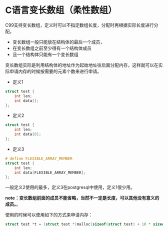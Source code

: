 

# C语言变长数组（柔性数组）

C99支持变长数组，定义时可以不指定数组长度，分配时再根据实际长度进行分配。

- 变长数组一般只能放在结构体的最后一个成员，
- 在变长数组之前至少得有一个结构体成员
- 且一个结构体只能有一个变长数组

变长数组实际是利用结构体的地址作为起始地址往后面分配内存，这样就可以在实际申请内存的时候按需要的元素个数来进行申请。

- 定义1

```c
struct test {
	int len;
    int data[];
};
```

- 定义2

```c
struct test {
	int len;
    int data[0];
};
```

- 定义3

```c
# define FLEXIBLE_ARRAY_MEMBER
struct test {
	int len;
    int data[FLEXIBLE_ARRAY_MEMBER];
};
```

一般定义2使用的最多，定义3在postgresql中使用，定义1很少用。

**note：变长数组前面的成员不能省略，当然不一定是长度，可以其他没有意义的成员。**。

使用的时候可以使用如下的方式来申请内存：

```c
struct test *t = (struct test *)malloc(sizeof(struct test) + 10 * sizeof(int)); // 10个元素
```

